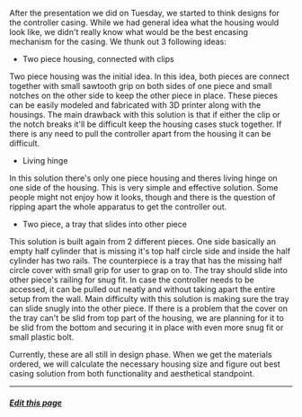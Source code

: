 
After the presentation we did on Tuesday, we started to think designs for the controller casing. While we had general idea what the housing would look like, we didn't really know what would be the best encasing mechanism for the casing. We thunk out 3 following ideas:

* Two piece housing, connected with clips

Two piece housing was the initial idea. In this idea, both pieces are connect together with small sawtooth grip on both sides of one piece and small notches on the other side to keep the other piece in place. These pieces can be easily modeled and fabricated with 3D printer along with the housings. The main drawback with this solution is that if either the clip or the notch breaks it'll be difficult keep the housing cases stuck together. If there is any need to pull the controller apart from the housing it can be difficult.

* Living hinge

In this solution there's only one piece housing and theres living hinge on one side of the housing. This is very simple and effective solution. Some people might not enjoy how it looks, though and there is the question of ripping apart the whole apparatus to get the controller out.

* Two piece, a tray that slides into other piece

This solution is built again from 2 different pieces. One side basically an empty half cylinder that is missing it's top half circle side and inside the half cylinder has two rails. The counterpiece is a tray that has the missing half circle cover with small grip for user to grap on to. The tray should slide into other piece's railing for snug fit. In case the controller needs to be accessed, it can be pulled out neatly and without taking apart the entire setup from the wall. Main difficulty with this solution is making sure the tray can slide snugly into the other piece. If there is a problem that the cover on the tray can't be slid from top part of the housing, we are planning for it to be slid from the bottom and securing it in place with even more snug fit or small plastic bolt.

Currently, these are all still in design phase. When we get the materials ordered, we will calculate the necessary housing size and figure out best casing solution from both functionality and aesthetical standpoint.

---

##### <a href="{{ site.github.repository_url }}/tree/master/{{ page.relative_path }}">Edit this page</a>
